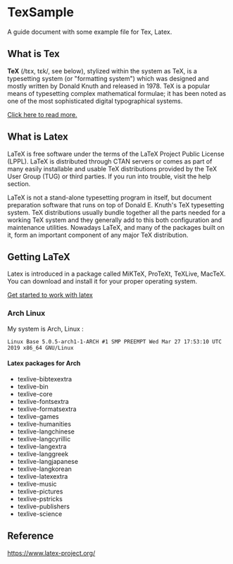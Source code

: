 # TexSample
A guide document with some example file for Tex, Latex.

## What is Tex

**TeX** (/tɛx, tɛk/, see below), stylized within the system as TeX, is a typesetting system (or "formatting system") which was designed and mostly written by Donald Knuth and released in 1978.
TeX is a popular means of typesetting complex mathematical formulae; it has been noted as one of the most sophisticated digital typographical systems. 

[Click here to read more.](https://en.wikipedia.org/wiki/TeX)


## What is Latex

LaTeX is free software under the terms of the LaTeX Project Public License (LPPL). LaTeX is distributed through CTAN servers or comes as part of many easily installable and usable TeX distributions provided by the TeX User Group (TUG) or third parties. If you run into trouble, visit the help section.

LaTeX is not a stand-alone typesetting program in itself, but document preparation software that runs on top of Donald E. Knuth's TeX typesetting system. TeX distributions usually bundle together all the parts needed for a working TeX system and they generally add to this both configuration and maintenance utilities. Nowadays LaTeX, and many of the packages built on it, form an important component of any major TeX distribution.

## Getting LaTeX

Latex is introduced in a package called MiKTeX, ProTeXt, TeXLive, MacTeX.
You can download and install it for your proper operating system.

[Get started to work with latex](https://www.latex-project.org/get/)

### Arch Linux

My system is Arch, Linux :
```
Linux Base 5.0.5-arch1-1-ARCH #1 SMP PREEMPT Wed Mar 27 17:53:10 UTC 2019 x86_64 GNU/Linux
```

#### Latex packages for Arch

- texlive-bibtexextra
- texlive-bin
- texlive-core
- texlive-fontsextra
- texlive-formatsextra
- texlive-games
- texlive-humanities
- texlive-langchinese
- texlive-langcyrillic
- texlive-langextra
- texlive-langgreek
- texlive-langjapanese
- texlive-langkorean
- texlive-latexextra
- texlive-music
- texlive-pictures
- texlive-pstricks
- texlive-publishers
- texlive-science

## Reference

https://www.latex-project.org/
